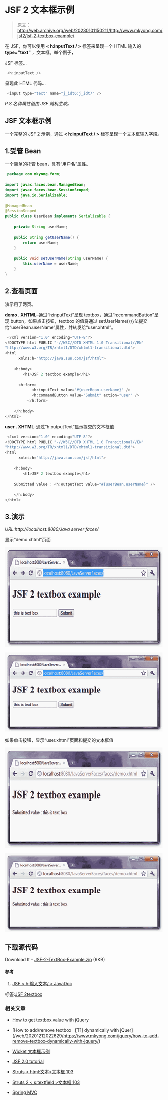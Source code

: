 # JSF 2 文本框示例

> 原文：<http://web.archive.org/web/20230101150211/http://www.mkyong.com/jsf2/jsf-2-textbox-example/>

在 JSF，你可以使用 **< h:inputText / >** 标签来呈现一个 HTML 输入的 **type="text"** ，文本框。举个例子，

JSF 标签…

```java
 <h:inputText /> 
```

呈现此 HTML 代码…

```java
 <input type="text" name="j_idt6:j_idt7" /> 
```

*P.S 名称属性值由 JSF 随机生成。*

## JSF 文本框示例

一个完整的 JSF 2 示例，通过 **< h:inputText / >** 标签呈现一个文本框输入字段。

## 1.受管 Bean

一个简单的托管 bean，具有“用户名”属性。

```java
 package com.mkyong.form;

import javax.faces.bean.ManagedBean;
import javax.faces.bean.SessionScoped;
import java.io.Serializable;

@ManagedBean
@SessionScoped
public class UserBean implements Serializable {

	private String userName;

	public String getUserName() {
		return userName;
	}

	public void setUserName(String userName) {
		this.userName = userName;
	}
} 
```

## 2.查看页面

演示用了两页。

**demo . XHTML**–通过“h:inputText”呈现 textbox，通过“h:commandButton”呈现 button，如果点击按钮，textbox 的值将通过 setUserName()方法提交给“userBean.userName”属性，并转发给“user.xhtml”。

```java
 <?xml version="1.0" encoding="UTF-8"?>
<!DOCTYPE html PUBLIC "-//W3C//DTD XHTML 1.0 Transitional//EN" 
"http://www.w3.org/TR/xhtml1/DTD/xhtml1-transitional.dtd">
<html    
      xmlns:h="http://java.sun.com/jsf/html">

    <h:body>
    	<h1>JSF 2 textbox example</h1>

	  <h:form>
    		<h:inputText value="#{userBean.userName}" />
    		<h:commandButton value="Submit" action="user" />
    	  </h:form>

    </h:body>
</html> 
```

**user . XHTML**–通过“h:outputText”显示提交的文本框值

```java
 <?xml version="1.0" encoding="UTF-8"?>
<!DOCTYPE html PUBLIC "-//W3C//DTD XHTML 1.0 Transitional//EN" 
"http://www.w3.org/TR/xhtml1/DTD/xhtml1-transitional.dtd">
<html    
      xmlns:h="http://java.sun.com/jsf/html">

    <h:body>
    	<h1>JSF 2 textbox example</h1>

	Submitted value : <h:outputText value="#{userBean.userName}" />

    </h:body>
</html> 
```

## 3.演示

*URL:http://localhost:8080/Java server faces/*

显示“demo.xhtml”页面

<noscript><img src="img/797ff697372134a3fcbb5ce5066cab04.png" alt="jsf2-textbox-example-1" title="jsf2-textbox-example-1" width="640" height="321" data-original-src="http://web.archive.org/web/20201212022629im_/http://www.mkyong.com/wp-content/uploads/2010/09/jsf2-textbox-example-1.png"/></noscript>

![jsf2-textbox-example-1](img/ad9859acd32e3e7e2a59cb27a34d7666.png "jsf2-textbox-example-1")

如果单击按钮，显示“user.xhtml”页面和提交的文本框值

<noscript><img src="img/9e4471b5d4d5e84c630fab6f299b238d.png" alt="jsf2-textbox-example-2" title="jsf2-textbox-example-2" width="640" height="321" data-original-src="http://web.archive.org/web/20201212022629im_/http://www.mkyong.com/wp-content/uploads/2010/09/jsf2-textbox-example-2.png"/></noscript>

![jsf2-textbox-example-2](img/29b69882bd18f75f45c5025886c54537.png "jsf2-textbox-example-2")

## 下载源代码

Download It – [JSF-2-TextBox-Example.zip](http://web.archive.org/web/20201212022629/http://www.mkyong.com/wp-content/uploads/2010/09/JSF-2-TextBox-Example.zip) (9KB)

#### 参考

1.  [JSF < h:输入文本/ > JavaDoc](http://web.archive.org/web/20201212022629/https://javaserverfaces.dev.java.net/nonav/docs/2.0/pdldocs/facelets/h/inputText.html)

标签:[JSF 2](http://web.archive.org/web/20201212022629/https://mkyong.com/tag/jsf2/)[textbox](http://web.archive.org/web/20201212022629/https://mkyong.com/tag/textbox/)<input type="hidden" id="mkyong-current-postId" value="7123">

### 相关文章

*   [How to get textbox value](/web/20201212022629/https://www.mkyong.com/jquery/how-to-get-textbox-value-with-jquery/) with jQuery
*   [How to add/remove textbox 【T1] dynamically with jQuer](/web/20201212022629/https://www.mkyong.com/jquery/how-to-add-remove-textbox-dynamically-with-jquery/)
*   [Wicket 文本框示例](/web/20201212022629/https://www.mkyong.com/wicket/wicket-textbox-example/)
*   [JSF 2.0 tutorial](/web/20201212022629/https://www.mkyong.com/tutorials/jsf-2-0-tutorials/)
*   [Struts < html:文本>文本框 103](/web/20201212022629/https://www.mkyong.com/struts/struts-htmltext-textbox-example/)

*   [Struts 2 < s:textfield >文本框 103](/web/20201212022629/https://www.mkyong.com/struts2/struts-2-stextfield-textbox-example/)
*   [Spring MVC](/web/20201212022629/https://www.mkyong.com/spring-mvc/spring-mvc-textbox-example/)